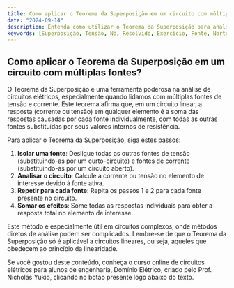 ```yaml
---
title: Como aplicar o Teorema da Superposição em um circuito com múltiplas fontes?
date: "2024-09-14"
description: Entenda como utilizar o Teorema da Superposição para analisar circuitos elétricos com várias fontes de tensão e corrente.
keywords: [Superposição, Tensão, Nó, Resolvido, Exercício, Fonte, Norton]
---
```


## Como aplicar o Teorema da Superposição em um circuito com múltiplas fontes?

O Teorema da Superposição é uma ferramenta poderosa na análise de circuitos elétricos, especialmente quando lidamos com múltiplas fontes de tensão e corrente. Este teorema afirma que, em um circuito linear, a resposta (corrente ou tensão) em qualquer elemento é a soma das respostas causadas por cada fonte individualmente, com todas as outras fontes substituídas por seus valores internos de resistência.

Para aplicar o Teorema da Superposição, siga estes passos:

1. **Isolar uma fonte**: Desligue todas as outras fontes de tensão (substituindo-as por um curto-circuito) e fontes de corrente (substituindo-as por um circuito aberto).
2. **Analisar o circuito**: Calcule a corrente ou tensão no elemento de interesse devido à fonte ativa.
3. **Repetir para cada fonte**: Repita os passos 1 e 2 para cada fonte presente no circuito.
4. **Somar os efeitos**: Some todas as respostas individuais para obter a resposta total no elemento de interesse.

Este método é especialmente útil em circuitos complexos, onde métodos diretos de análise podem ser complicados. Lembre-se de que o Teorema da Superposição só é aplicável a circuitos lineares, ou seja, aqueles que obedecem ao princípio da linearidade.

Se você gostou deste conteúdo, conheça o curso online de circuitos elétricos para alunos de engenharia, Domínio Elétrico, criado pelo Prof. Nicholas Yukio, clicando no botão presente logo abaixo do texto.